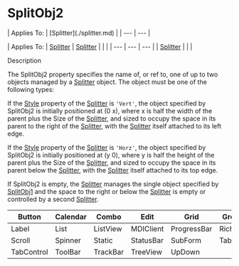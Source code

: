 




<h1 class="heading"><span class="name">SplitObj2</span></h1>
| Applies To: | [Splitter](./splitter.md) |
| --- | ---  |

| Applies To: | [Splitter](./splitter.md) | [Splitter](./splitter.md) |  |  |
| --- | --- | ---  |
| [Splitter](./splitter.md) |  |  |


Description


The SplitObj2 property specifies the name of, or ref to, one of up to two objects managed by a [Splitter](./splitter.md) object. The object must be one of the following types:


If the [Style](style.md) property of the [Splitter](./splitter.md) is `'Vert'`, the object specified by SplitObj2 is initially positioned at (0 x), where x is half the width of the parent plus the Size of the [Splitter](./splitter.md), and sized to occupy the space in its parent to the right of the [Splitter](./splitter.md), with the [Splitter](./splitter.md) itself attached to its left edge.


If the [Style](style.md) property of the [Splitter](./splitter.md) is `'Horz'`, the object specified by SplitObj2 is initially positioned at (y 0), where y is half the height of the parent plus the Size of the [Splitter](./splitter.md), and sized to occupy the space in its parent below the [Splitter](./splitter.md), with the [Splitter](./splitter.md) itself attached to its top edge.


If SplitObj2 is empty, the [Splitter](./splitter.md) manages the single object specified by [SplitObj1](splitobj1.md) and the space to the right or below the [Splitter](./splitter.md) is empty or controlled by a second [Splitter](./splitter.md).


| Button | Calendar | Combo | Edit | Grid | Group |
| --- | --- | --- | --- | --- | ---  |
| Label | List | ListView | MDIClient | ProgressBar | RichEdit |
| Scroll | Spinner | Static | StatusBar | SubForm | TabBar |
| TabControl | ToolBar | TrackBar | TreeView | UpDown |  |


